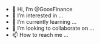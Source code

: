- 👋 Hi, I’m @GoosFinance
- 👀 I’m interested in ...
- 🌱 I’m currently learning ...
- 💞️ I’m looking to collaborate on ...
- 📫 How to reach me ...

<!---
GoosFinance/GoosFinance will offer many possibilities of investment, through our Staking, Farming, and lending/borrowing protocol, users can easily make a profit
by depositing their coins.
--->
